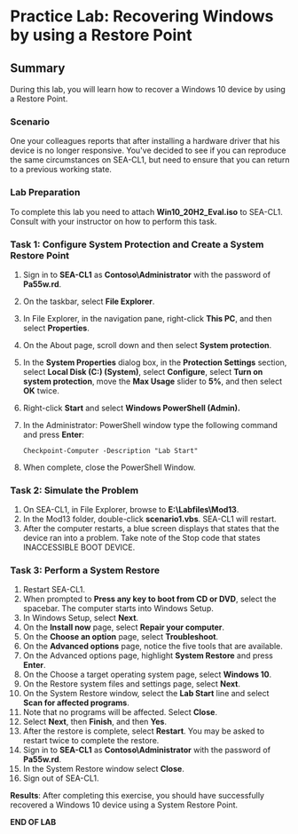 # Practice Lab: Recovering Windows by using a Restore Point

## Summary

During this lab, you will learn how to recover a Windows 10 device by using a Restore Point.

### Scenario

One your colleagues reports that after installing a hardware driver that his device is no longer responsive. You've decided to see if you can reproduce the same circumstances on SEA-CL1, but need to ensure that you can return to a previous working state. 

### Lab Preparation

To complete this lab you need to attach **Win10_20H2_Eval.iso** to SEA-CL1. Consult with your instructor on how to perform this task.

### Task 1: Configure System Protection and Create a System Restore Point

1.  Sign in to **SEA-CL1** as **Contoso\\Administrator** with the password of **Pa55w.rd**.
    
2. On the taskbar, select **File Explorer**.

3. In File Explorer, in the navigation pane, right-click **This PC**, and then select **Properties**.

4. On the About page, scroll down and then select **System protection**.

5. In the **System Properties** dialog box, in the **Protection Settings** section, select **Local Disk (C:) (System)**, select **Configure**, select **Turn on system protection**, move the **Max Usage** slider to **5%**, and then select **OK** twice.

6. Right-click **Start** and select **Windows PowerShell (Admin).**

7. In the Administrator: PowerShell window type the following command and press **Enter**:

   ``` 
   Checkpoint-Computer -Description "Lab Start"
   ```

8.  When complete, close the PowerShell Window. 

### Task 2: Simulate the Problem

1.  On SEA-CL1, in File Explorer, browse to **E:\\Labfiles\Mod13**.
2.  In the Mod13 folder, double-click **scenario1.vbs**. SEA-CL1 will restart.
3.  After the computer restarts, a blue screen displays that states that the device ran into a problem. Take note of the Stop code that states INACCESSIBLE BOOT DEVICE. 

### Task 3: Perform a System Restore

1.  Restart SEA-CL1. 
2.  When prompted to **Press any key to boot from CD or DVD**, select the spacebar. The computer starts into Windows Setup.
3.  In Windows Setup, select **Next**.
4.  On the **Install now** page, select **Repair your computer**.
5.  On the **Choose an option** page, select **Troubleshoot**.
6.  On the **Advanced options** page, notice the five tools that are available. 
7.  On the Advanced options page, highlight **System Restore** and press **Enter**.
8.  On the Choose a target operating system page, select **Windows 10**.
9.  On the Restore system files and settings page, select **Next**.
10.  On the System Restore window, select the **Lab Start** line and select **Scan for affected programs**.
11.  Note that no programs will be affected. Select **Close**.
12.  Select **Next**, then **Finish**, and then **Yes**.
13.  After the restore is complete, select **Restart**. You may be asked to restart twice to complete the restore.
14.  Sign in to **SEA-CL1** as **Contoso\\Administrator** with the password of **Pa55w.rd**.
15.  In the System Restore window select **Close**. 
16.  Sign out of SEA-CL1.

**Results**: After completing this exercise, you should have successfully recovered a Windows 10 device using a System Restore Point.

**END OF LAB**